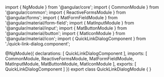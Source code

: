 import { NgModule } from '@angular/core';
import { CommonModule } from '@angular/common';
import { ReactiveFormsModule } from '@angular/forms';
import { MatFormFieldModule } from '@angular/material/form-field';
import { MatInputModule } from '@angular/material/input';
import { MatButtonModule } from '@angular/material/button';
import { MatIconModule } from '@angular/material/icon';
import { QuickLinkDialogComponent } from './quick-link-dialog.component';

@NgModule({
  declarations: [
    QuickLinkDialogComponent
  ],
  imports: [
    CommonModule,
    ReactiveFormsModule,
    MatFormFieldModule,
    MatInputModule,
    MatButtonModule,
    MatIconModule
  ],
  exports: [
    QuickLinkDialogComponent
  ]
})
export class QuickLinkDialogModule { }

